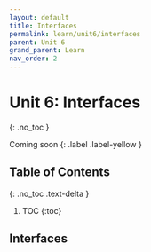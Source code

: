 ```yaml
---
layout: default
title: Interfaces
permalink: learn/unit6/interfaces
parent: Unit 6
grand_parent: Learn
nav_order: 2
---
```


<!-- prettier-ignore-start -->

# Unit 6: Interfaces

{: .no_toc }

Coming soon {: .label .label-yellow }

## Table of Contents

{: .no_toc .text-delta }

1. TOC {:toc}
 <!-- prettier-ignore-end -->

## Interfaces
